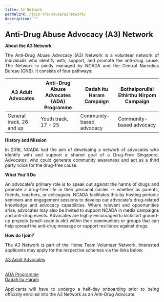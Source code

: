 ```yaml
---
title: A3 Network
permalink: /join-the-cause/a3network/
description: ""
---
```

<font size="5"> <b>Anti-Drug Abuse Advocacy (A3) Network</b></font>

<b>About the A3 Network</b>

<p align="justify">The Anti-Drug Abuse Advocacy (A3) Network is a volunteer network of individuals who identify with, support, and promote the anti-drug cause. The Network is jointly managed by NCADA and the Central Narcotics Bureau (CNB). It consists of four pathways: </p>



| A3 Adult Advocates | Anti-Drug Abuse Advocates (ADA) Programme | Dadah itu Haram Campaign | Bothaiporullai Ethirthu Nirpom Campaign|
| -------- | -------- | -------- |-------- |
| General track, 26 and up    | Youth track, 17 - 25     | Community-based advocacy  | Community-based advocacy    | 


**History and Mission**
<p align="justify"> In 2016, NCADA 
had the aim of developing a network of
advocates who identify with and support a shared goal of a Drug-Free Singapore. Advocates, who could generate community awareness and act as a third party voice for the drug-free cause. </p>

**What You'll Do**
<p align="justify"> An advocate's primary role is to speak out against the harms of drugs and promote a drug-free life in their personal circles -- whether as parents, friends, teachers, or colleagues. NCADA facilitates this by hosting periodic seminars and engagement sessions to develop our advocate's drug-related knowledge and advocacy capabilities. Where relevant and opportunities arise, advocates may also be invited to support NCADA in media campaigns and anti-drug events. Advocates are highly encouraged to kickstart ground-up projects (small-scale is ok!) within their communities or groups that can help spread the anti-drug message or support resilience against drugs. </p>
	
**How do I join?**
<p align="justify">The A3 Network is part of the Home Team Volunteer Network. Interested applicants may apply for the respective schemes via the links below:
	
<p><a href="https://go.gov.sg/a3aavolunteer">A3 Adult Advocates</a></p>

 <br> [ADA Programme](https://go.gov.sg/a3adavolunteer) </br>
[Dadah itu Haram](https://go.gov.sg/a3dihvolunteer) </br>

<p align="justify"> Applicants will have to undergo a half-day onboarding prior to being officially enrolled into the A3 Network as an Anti-Drug Advocate. </p>